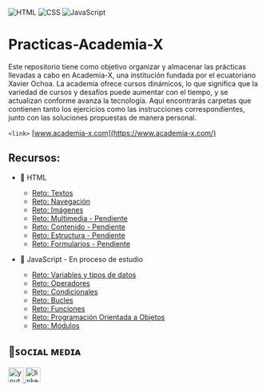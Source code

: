 
![HTML](https://img.shields.io/badge/HTML5-E34F26?style=for-the-badge&logo=html5&logoColor=white)
![CSS](https://img.shields.io/badge/CSS3-1572B6?style=for-the-badge&logo=css3&logoColor=white)
![JavaScript](https://img.shields.io/badge/JavaScript-323330?style=for-the-badge&logo=javascript&logoColor=F7DF1E)

# Practicas-Academia-X

Este repositorio tiene como objetivo organizar y almacenar las prácticas llevadas a cabo en Academia-X, una institución fundada por el ecuatoriano Xavier Ochoa. La academia ofrece cursos dinámicos, lo que significa que la variedad de cursos y desafíos puede aumentar con el tiempo, y se actualizan conforme avanza la tecnología. Aquí encontrarás carpetas que contienen tanto los ejercicios como las instrucciones correspondientes, junto con las soluciones propuestas de manera personal.

`<link>` [www.academia-x.com](https://www.academia-x.com/)

## Recursos:

+ 📂 HTML
  + [Reto: Textos](https://github.com/fernando-feijoo/Practicas-Academia-X/tree/master/HTML/Reto-Texto)
  + [Reto: Navegación](https://github.com/fernando-feijoo/Practicas-Academia-X/tree/master/HTML/Reto-Navegacion)
  + [Reto: Imágenes](https://github.com/fernando-feijoo/Practicas-Academia-X/tree/master/HTML/Reto-Imagenes)
  + [Reto: Multimedia - Pendiente]()
  + [Reto: Contenido - Pendiente]()
  + [Reto: Estructura - Pendiente]()
  + [Reto: Formularios - Pendiente]()

+ 📂 JavaScript - En proceso de estudio
  + [Reto: Variables y tipos de datos](https://github.com/fernando-feijoo/Practicas-Academia-X/tree/master/JavaScript/Reto-VariablesTiposDatos)
  + [Reto: Operadores](https://github.com/fernando-feijoo/Practicas-Academia-X/tree/master/JavaScript/Reto-Operadores)
  + [Reto: Condicionales](https://github.com/fernando-feijoo/Practicas-Academia-X/tree/master/JavaScript/Reto-Condicionales)
  + [Reto: Bucles](https://github.com/fernando-feijoo/Practicas-Academia-X/tree/master/JavaScript/Reto-Bucles)
  + [Reto: Funciones](https://github.com/fernando-feijoo/Practicas-Academia-X/tree/master/JavaScript/Reto-Funciones)
  + [Reto: Programación Orientada a Objetos](https://github.com/fernando-feijoo/Practicas-Academia-X/tree/master/JavaScript/Reto-POO)
  + [Reto: Módulos](https://github.com/fernando-feijoo/Practicas-Academia-X/tree/master/JavaScript/Reto-Modulos)

<h2 align="left">📌ꜱᴏᴄɪᴀʟ ᴍᴇᴅɪᴀ</h2>

<div align="left">
  <a href="https://www.youtube.com/@academiax" target="_blank">
    <img src="https://img.shields.io/static/v1?message=Youtube&logo=youtube&label=&color=FF0000&logoColor=white&labelColor=&style=for-the-badge" height="30" alt="youtube logo"  />
  </a>
  <a href="https://www.linkedin.com/company/academia-x/" target="_blank">
    <img src="https://img.shields.io/static/v1?message=LinkedIn&logo=linkedin&label=&color=0077B5&logoColor=white&labelColor=&style=for-the-badge" height="30" alt="linkedin logo"  />
  </a>
</div>

